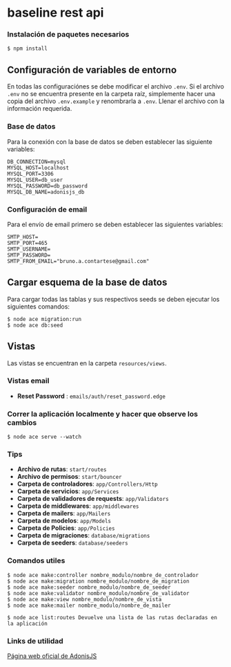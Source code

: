 # baseline rest api

### Instalación de paquetes necesarios

```
$ npm install
```

## Configuración de variables de entorno

En todas las configuraciónes se debe modificar el archivo `.env`. Si el archivo `.env` no se encuentra presente en la carpeta raíz, simplemente hacer una copia del archivo `.env.example` y renombrarla a `.env`.
Llenar el archivo con la información requerida.

### Base de datos

Para la conexión con la base de datos se deben establecer las siguiente variables:

```
DB_CONNECTION=mysql
MYSQL_HOST=localhost
MYSQL_PORT=3306
MYSQL_USER=db_user
MYSQL_PASSWORD=db_password
MYSQL_DB_NAME=adonisjs_db
```

### Configuración de email

Para el envío de email primero se deben establecer las siguientes variables:

```
SMTP_HOST=
SMTP_PORT=465
SMTP_USERNAME=
SMTP_PASSWORD=
SMTP_FROM_EMAIL="bruno.a.contartese@gmail.com"
```

## Cargar esquema de la base de datos

Para cargar todas las tablas y sus respectivos seeds se deben ejecutar los siguientes comandos:

```
$ node ace migration:run
$ node ace db:seed
```

## Vistas

Las vistas se encuentran en la carpeta `resources/views`.

### Vistas email

-   **Reset Password** : `emails/auth/reset_password.edge`


### Correr la aplicación localmente y hacer que observe los cambios
```
$ node ace serve --watch
```

### Tips
- **Archivo de rutas**: `start/routes`
- **Archivo de permisos**: `start/bouncer`
- **Carpeta de controladores**: `app/Controllers/Http`
- **Carpeta de servicios**: `app/Services`
- **Carpeta de validadores de requests**: `app/Validators`
- **Carpeta de middlewares**: `app/middlewares`
- **Carpeta de mailers**: `app/Mailers`
- **Carpeta de modelos**: `app/Models`
- **Carpeta de Policies**: `app/Policies`
- **Carpeta de migraciones**: `database/migrations`
- **Carpeta de seeders**: `database/seeders`

### Comandos utiles
```
$ node ace make:controller nombre_modulo/nombre_de_controlador
$ node ace make:migration nombre_modulo/nombre_de_migration
$ node ace make:seeder nombre_modulo/nombre_de_seeder
$ node ace make:validator nombre_modulo/nombre_de_validator
$ node ace make:view nombre_modulo/nombre_de_vista
$ node ace make:mailer nombre_modulo/nombre_de_mailer
```
```
$ node ace list:routes Devuelve una lista de las rutas declaradas en la aplicación
```

### Links de utilidad
[Página web oficial de AdonisJS](https://adonisjs.com/)